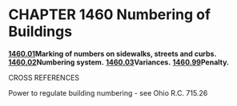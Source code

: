 CHAPTER 1460 Numbering of Buildings
===================================

[**1460.01**](58bb3b08.html)**Marking of numbers on sidewalks, streets
and curbs.** [**1460.02**](58bee74c.html)**Numbering system.**
[**1460.03**](58c908c2.html)**Variances.**
[**1460.99**](58cd6f91.html)**Penalty.**

CROSS REFERENCES

Power to regulate building numbering - see Ohio R.C. 715.26
